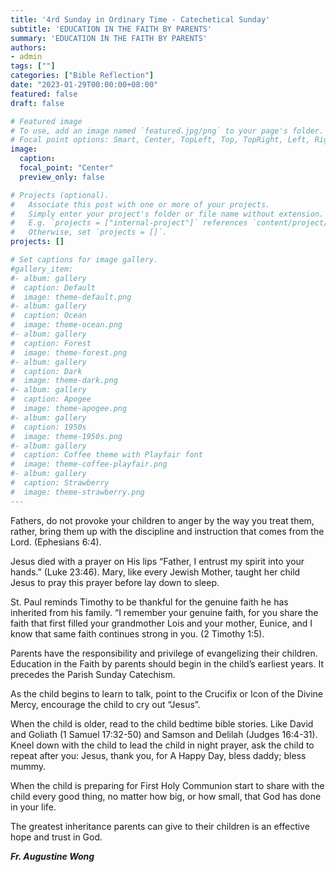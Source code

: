 ```yaml
---
title: '4rd Sunday in Ordinary Time - Catechetical Sunday'
subtitle: 'EDUCATION IN THE FAITH BY PARENTS'
summary: 'EDUCATION IN THE FAITH BY PARENTS'
authors:
- admin
tags: [""]
categories: ["Bible Reflection"]
date: "2023-01-29T00:00:00+08:00"
featured: false
draft: false

# Featured image
# To use, add an image named `featured.jpg/png` to your page's folder.
# Focal point options: Smart, Center, TopLeft, Top, TopRight, Left, Right, BottomLeft, Bottom, BottomRight
image:
  caption:
  focal_point: "Center"
  preview_only: false

# Projects (optional).
#   Associate this post with one or more of your projects.
#   Simply enter your project's folder or file name without extension.
#   E.g. `projects = ["internal-project"]` references `content/project/deep-learning/index.md`.
#   Otherwise, set `projects = []`.
projects: []

# Set captions for image gallery.
#gallery_item:
#- album: gallery
#  caption: Default
#  image: theme-default.png
#- album: gallery
#  caption: Ocean
#  image: theme-ocean.png
#- album: gallery
#  caption: Forest
#  image: theme-forest.png
#- album: gallery
#  caption: Dark
#  image: theme-dark.png
#- album: gallery
#  caption: Apogee
#  image: theme-apogee.png
#- album: gallery
#  caption: 1950s
#  image: theme-1950s.png
#- album: gallery
#  caption: Coffee theme with Playfair font
#  image: theme-coffee-playfair.png
#- album: gallery
#  caption: Strawberry
#  image: theme-strawberry.png
---
```

Fathers, do not provoke your children to anger by the way you treat them, rather, bring them up with the discipline and instruction that comes from the Lord. (Ephesians 6:4).

Jesus died with a prayer on His lips “Father, I entrust my spirit into your hands.” (Luke 23:46). Mary, like every Jewish Mother, taught her child Jesus to pray this prayer before lay down to sleep.

St. Paul reminds Timothy to be thankful for the genuine faith he has inherited from his family. “I remember your genuine faith, for you share the faith that first filled your grandmother Lois and your mother, Eunice, and I know that same faith continues strong in you. (2 Timothy 1:5).

Parents have the responsibility and privilege of evangelizing their children. Education in the Faith by parents should begin in the child’s earliest years. It precedes the Parish Sunday Catechism.

As the child begins to learn to talk, point to the Crucifix or Icon of the Divine Mercy, encourage the child to cry out “Jesus”.

When the child is older, read to the child bedtime bible stories. Like David and Goliath (1 Samuel 17:32-50) and Samson and Delilah (Judges 16:4-31). Kneel down with the child to lead the child in night prayer, ask the child to repeat after you:  Jesus, thank you, for A Happy Day, bless daddy; bless mummy.

When the child is preparing for First Holy Communion start to share with the child every good thing, no matter how big, or how small, that God has done in your life.

The greatest inheritance parents can give to their children is an effective hope and trust in God.

___Fr. Augustine Wong___